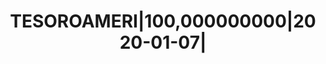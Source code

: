 ---
layout: asset
title: TESOROAMERI|100,000000000|2020-01-07|                       
isin: US912796WM77
---